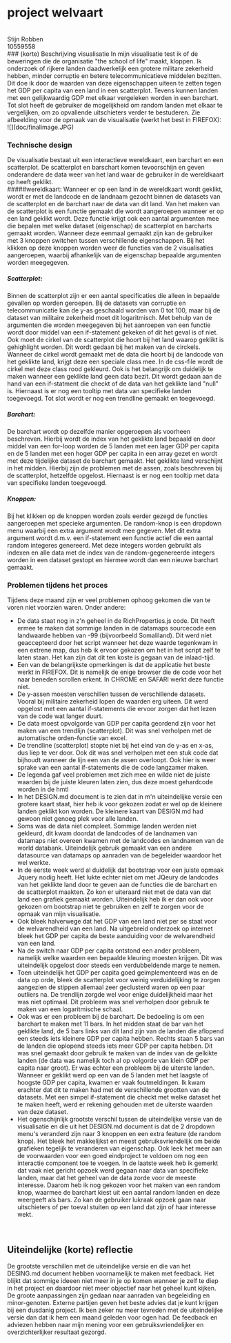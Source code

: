 # **project welvaart**
<br>
Stijn Robben<br>
10559558
<br>
### (korte) Beschrijving visualisatie
In mijn visualisatie test ik of de beweringen die de organisatie "the school of life" maakt, kloppen. Ik onderzoek of rijkere landen daadwerkelijk een grotere militare zekerheid hebben, minder corruptie en betere telecommunicatieve middelen bezitten. Dit doe ik door de waarden van deze eigenschappen uiteen te zetten tegen het GDP per capita van een land in een scatterplot. Tevens kunnen landen met een gelijkwaardig GDP met elkaar vergeleken worden in een barchart. Tot slot heeft de gebruiker de mogelijkheid om random landen met elkaar te vergelijken, om zo opvallende uitschieters verder te bestuderen. Zie afbeelding voor de opmaak van de visualisatie (werkt het best in FIREFOX): 
![](doc/finalimage.JPG)<br>

### Technische design
De visualisatie bestaat uit een interactieve wereldkaart, een barchart en een scatterplot. De scatterplot en barschart komen tevoorschijn en geven onderandere de data weer van het land waar de gebruiker in de wereldkaart op heeft geklikt. <br>
#####wereldkaart: 
Wanneer er op een land in de wereldkaart wordt geklikt, wordt er met de landcode en de landnaam gezocht binnen de datasets van de scatterplot en de barchart naar de data van dit land. Van het maken van de scatterplot is een functie gemaakt die wordt aangeroepen wanneer er op een land geklikt wordt. Deze functie krijgt ook een aantal argumenten mee die bepalen met welke dataset (eigenschap) de scatterplot en barcharts gemaakt worden. Wanneer deze eenmaal gemaakt zijn kan de gebruiker met 3 knoppen switchen tussen verschillende eigenschappen. Bij het klikken op deze knoppen worden weer de functies van de 2 visualisaties aangeroepen, waarbij afhankelijk van de eigenschap bepaalde argumenten worden meegegeven. <br>
##### Scatterplot:
Binnen de scatterplot zijn er een aantal specificaties die alleen in bepaalde gevallen op worden geroepen. Bij de datasets van corruptie en telecommunicatie kan de y-as geschaald worden van 0 tot 100, maar bij de dataset van militaire zekerheid moet dit logaritmisch. Met behulp van de argumenten die worden meegegeven bij het aanroepen van een functie wordt door middel van een if-statement gekeken of dit het geval is of niet. Ook moet de cirkel van de scatterplot die hoort bij het land waarop geklikt is gehighlight worden. Dit wordt gedaan bij het maken van de circkels. Wanneer de cirkel wordt gemaakt met de data die hoort bij de landcode van het geklikte land, krijgt deze een speciale class mee. In de css-file wordt de cirkel met deze class rood gekleurd. Ook is het belangrijk om duidelijk te maken wanneer een geklikte land geen data bezit. Dit wordt gedaan aan de hand van een if-statment die checkt of de data van het geklikte land "null" is. Hiernaast is er nog een tooltip met data van specifieke landen toegevoegd. Tot slot wordt er nog een trendline gemaakt en toegevoegd. <br>
##### Barchart:
De barchart wordt op dezelfde manier opgeroepen als voorheen beschreven. Hierbij wordt de index van het geklikte land bepaald en door middel van een for-loop worden de 5 landen met een lager GDP per capita en de 5 landen met een hoger GDP per capita in een array gezet en wordt met deze tijdelijke dataset de barchart gemaakt. Het geklikte land verschijnt in het midden. Hierbij zijn de problemen met de assen, zoals beschreven bij de scatterplot, hetzelfde opgelost. Hiernaast is er nog een tooltip met data van specifieke landen toegevoegd. <br>
##### Knoppen: 
Bij het klikken op de knoppen worden zoals eerder gezegd de functies aangeroepen met specieke argumenten. De random-knop is een dropdown menu waarbij een extra argument wordt mee gegeven. Met dit extra argument wordt d.m.v. een if-statement een functie actief die een aantal random integeres genereerd. Met deze integers worden gebruikt als indexen en alle data met de index van de random-gegenereerde integers worden in een dataset gestopt en hiermee wordt dan een nieuwe barchart gemaakt. <br>
### Problemen tijdens het proces
Tijdens deze maand zijn er veel problemen ophoog gekomen die van te voren niet voorzien waren. Onder andere:
* De data staat nog in z'n geheel in de RichProperties.js code. Dit heeft ermee te maken dat sommige landen in de datamaps sourcecode een landwaarde hebben van -99 (bijvoorbeeld Somaliland). Dit werd niet geaccepteerd door het script wanneer het deze waarde tegenkwam in een extrene map, dus heb ik ervoor gekozen om het in het script zelf te laten staan. Het kan zijn dat dit ten koste is gegaan van de inlaad-tijd.
* Een van de belangrijkste opmerkingen is dat de applicatie het beste werkt in FIREFOX. Dit is namelijk de enige browser die de code voor het naar beneden scrollen erkent. In CHROME en SAFARI werkt deze functie niet.
* De y-assen moesten verschillen tussen de verschillende datasets. Vooral bij militaire zekerheid lopen de waarden erg uiteen. Dit werd opgelost met een aantal if-statements die ervoor zorgen dat het lezen van de code wat langer duurt. 
* De data moest opvolgorde van GDP per capita geordend zijn voor het maken van een trendlijn (scatterplot). Dit was snel verholpen met de automatische orden-functie van excel. 
* De trendline (scatterplot) stopte niet bij het eind van de y-as en x-as, dus liep te ver door. Ook dit was snel verholpen met een stuk code dat bijhoudt wanneer de lijn een van de assen overloopt. Ook hier is weer sprake van een aantal if-statements die de code langzamer maken. 
* De legenda gaf veel problemen met zich mee en wilde niet de juiste waarden bij de juiste kleuren laten zien, dus deze moest gehardcode worden in de hmtl
* In het DESIGN.md document is te zien dat in m'n uiteindelijke versie een grotere kaart staat, hier heb ik voor gekozen zodat er wel op de kleinere landen geklikt kon worden. De kleinere kaart van DESIGN.md had gewoon niet genoeg plek voor alle landen. 
* Soms was de data niet compleet. Sommige landen werden niet gekleurd, dit kwam doordat de landcodes of de landnamen van datamaps niet overeen kwamen met de landcodes en landnamen van de world databank. Uiteindelijk gebruik gemaakt van een andere datasource van datamaps op aanraden van de begeleider waardoor het wel werkte. 
* In de eerste week werd al duidelijk dat bootstrap voor een juiste opmaak Jquery nodig heeft. Het lukte echter niet om met JQeury de landcodes van het geklikte land door te geven aan de functies die de barchart en de scatterplot maakten. Zo kon er uiteraard niet met de data van dat land een grafiek gemaakt worden. Uiteindelijk heb ik er dan ook voor gekozen om bootstrap niet te gebruiken en zelf te zorgen voor de opmaak van mijn visualisatie. 
* Ook bleek halverwege dat het GDP van een land niet per se staat voor de welvarendheid van een land. Na uitgebreid onderzoek op internet bleek het GDP per capita de beste aanduiding voor de welvarendheid van een land. 
* Na de switch naar GDP per capita ontstond een ander probleem, namelijk welke waarden een bepaalde kleuring moesten krijgen. Dit was uiteindelijk opgelost door steeds een verdubbeldende marge te nemen. 
* Toen uiteindelijk het GDP per capita goed geimplementeerd was en de data op orde, bleek de scatterplot voor weinig verduidelijking te zorgen aangezien de stippen allemaal zeer geclusterd waren op een paar outliers na. De trendlijn zorgde wel voor enige duidelijkheid maar het was niet optimaal. Dit probleem was snel verholpen door gebruik te maken van een logaritmische schaal. 
* Ook was er een probleem bij de barchart. De bedoeling is om een barchart te maken met 11 bars. In het midden staat de bar van het geklikte land, de 5 bars links van dit land zijn van de landen die aflopend een steeds iets kleinere GDP per capita hebben. Rechts staan 5 bars van de landen die oplopend steeds iets meer GDP per capita hebben. Dit was snel gemaakt door gebruik te maken van de index van de gelkikte landen (de data was namelijk toch al op volgorde van klein GDP per capita naar groot). Er was echter een probleem bij de uiterste landen. Wanneer er geklikt werd op een van de 5 landen met het laagste of hoogste GDP per capita, kwamen er vaak foutmeldingen. Ik kwam erachter dat dit te maken had met de verschillende grootten van de datasets. Met een simpel if-statement die checkt met welke dataset het te maken heeft, werd er rekening gehouden met de uiterste waarden van deze dataset. 
* Het ogenschijnlijk grootste verschil tussen de uiteindelijke versie van de visualisatie en die uit het DESIGN.md document is dat de 2 dropdown menu's veranderd zijn naar 3 knoppen en een extra feature (de random knop). Het bleek het makkelijkst en meest gebruiksvriendelijk om beide grafieken tegelijk te veranderen van eigenschap. Ook leek het meer aan de voorwaarden voor een goed eindproject te voldoen om nog een interactie component toe te voegen. In de laatste week heb ik gemerkt dat vaak niet gericht opzoek werd gegaan naar data van specifieke landen, maar dat het geheel van de data zorde voor de meeste interesse. Daarom heb ik nog gekozen voor het maken van een random knop, waarmee de barchart kiest uit een aantal random landen en deze weergeeft als bars. Zo kan de gebruiker lukraak opzoek gaan naar uitschieters of per toeval stuiten op een land dat zijn of haar interesse wekt.</ul><br>
## Uiteindelijke (korte) reflectie 
De grootste verschillen met de uiteindelijke versie en die van het DESING.md document hebben voornamelijk te maken met feedback. Het blijkt dat sommige ideeen niet meer in je op komen wanneer je zelf te diep in het project en daardoor niet meer objectief naar het geheel kunt kijken. De groote aanpassingen zijn gedaan naar aanraden van begeleiding en minor-genoten. Externe partijen geven het beste advies dat je kunt krijgen bij een dusdanig project. Ik ben zeker nu meer tevreden met de uiteindelijke versie dan dat ik hem een maand geleden voor ogen had. De feedback en adviezen hebben naar mijn mening voor een gebruiksvriendelijker en overzichterlijker resultaat gezorgd. 
